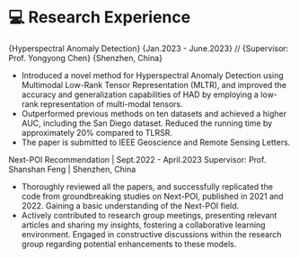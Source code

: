 # 💻 Research Experience
{Hyperspectral Anomaly Detection}  {Jan.2023 - June.2023} //
{Supervisor: Prof. Yongyong Chen}  {Shenzhen, China}
- Introduced a novel method for Hyperspectral Anomaly Detection using Multimodal Low-Rank Tensor Representation (MLTR), and improved the accuracy and generalization capabilities of HAD by employing a low-rank representation of multi-modal tensors.
- Outperformed previous methods on ten datasets and achieved a higher AUC, including the San Diego dataset. Reduced the running time by approximately 20% compared to TLRSR.
- The paper is submitted to IEEE Geoscience and Remote Sensing Letters.

Next-POI Recommendation | Sept.2022 - April.2023
Supervisor: Prof. Shanshan Feng | Shenzhen, China
- Thoroughly reviewed all the papers, and successfully replicated the code from groundbreaking studies on Next-POI, published in 2021 and 2022. Gaining a basic understanding of the Next-POI field.
- Actively contributed to research group meetings, presenting relevant articles and sharing my insights, fostering a collaborative learning environment. Engaged in constructive discussions within the research group regarding potential enhancements to these models.
